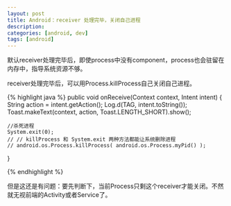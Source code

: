 ```yaml
---
layout: post
title: Android：receiver 处理完毕，关闭自己进程
description: 
categories: [android, dev]
tags: [android]
---
```


默认receiver处理完毕后，即使process中没有component，process也会驻留在内存中，指导系统资源不够。

receiver处理完毕后，可以用Process.killProcess自己关闭自己进程。

{% highlight java %}
public void onReceive(Context context, Intent intent) {
    String action = intent.getAction();
    Log.d(TAG, intent.toString());
    Toast.makeText(context, action, Toast.LENGTH_SHORT).show();
    
    //杀死进程
    System.exit(0);
    // // killProcess 和 System.exit 两种方法都能让系统删除进程
    // android.os.Process.killProcess( android.os.Process.myPid() );
}

{% endhighlight %}


但是这还是有问题：要先判断下，当前Process只剩这个receiver才能关闭。不然就无视前端的Activity或者Service了。





